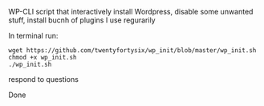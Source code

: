 WP-CLI script that interactively install Wordpress,
disable some unwanted stuff, install bucnh of plugins I use regurarily

In terminal run:
```
wget https://github.com/twentyfortysix/wp_init/blob/master/wp_init.sh
chmod +x wp_init.sh
./wp_init.sh
```
respond to questions

Done
